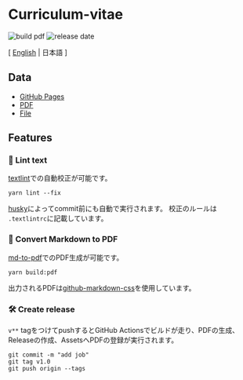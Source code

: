 # Curriculum-vitae

![build pdf](https://img.shields.io/github/workflow/status/negiseijin/Curriculum-vitae/Publish_Release?label=build%20pdf&logo=github)
![release date](https://img.shields.io/github/release-date/negiseijin/Curriculum-vitae?color=blue&logo=github)

[ [English](https://github.com/negiseijin/Curriculum-vitae/blob/master/README.md) | 日本語 ]

## Data

- [GitHub Pages](https://negiseijin.github.io/Curriculum-vitae/)
- [PDF](https://github.com/kawamataryo/Curriculum-vitae/releases)
- [File](https://github.com/negiseijin/Curriculum-vitae/blob/master/docs/README.md)

## Features

### 💅 Lint text

[textlint](https://github.com/textlint/textlint)での自動校正が可能です。

``` yarn
yarn lint --fix
```

[husky](https://github.com/typicode/husky)によってcommit前にも自動で実行されます。
校正のルールは `.textlintrc`に記載しています。

### 📝 Convert Markdown to PDF

[md-to-pdf](https://www.npmjs.com/package/md-to-pdf)でのPDF生成が可能です。

``` yarn
yarn build:pdf
```

出力されるPDFは[github-markdown-css](https://github.com/sindresorhus/github-markdown-css)を使用しています。

### 🛠 Create release

`v**` tagをつけてpushするとGitHub Actionsでビルドが走り、PDFの生成、Releaseの作成、AssetsへPDFの登録が実行されます。

``` git
git commit -m "add job"
git tag v1.0
git push origin --tags
```
